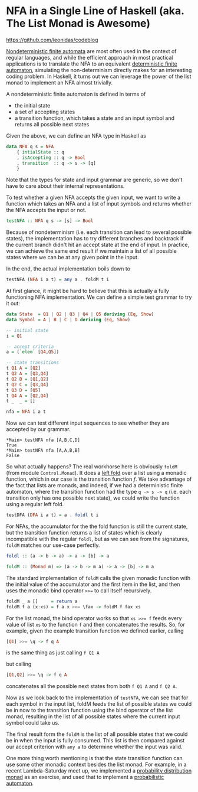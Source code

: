 # NFA in a Single Line of Haskell (aka. The List Monad is Awesome)
https://github.com/leonidas/codeblog

[Nondeterministic finite automata][1] are most often used in the context of regular languages, and while the efficient approach in most practical applications is to translate the NFA to an equivalent [deterministic finite automaton][3], simulating the non-determinism directly makes for an interesting coding problem. In Haskell, it turns out we can leverage the power of the list monad to implement an NFA almost trivially.

A nondeterministic finite automaton is defined in terms of

 * the initial state
 * a set of accepting states
 * a transition function, which takes a state and an input symbol and returns all possible next states

Given the above, we can define an NFA type in Haskell as

```haskell
data NFA q s = NFA
    { intialState :: q
    , isAccepting :: q -> Bool
    , transition  :: q -> s -> [q]
    }
```

Note that the types for state and input grammar are generic, so we don't have to care about their internal representations.

To test whether a given NFA accepts the given input, we want to write a function which takes an NFA and a list of input symbols and returns whether the NFA accepts the input or not.

```haskell
testNFA :: NFA q s -> [s] -> Bool
```

Because of nondeterminism (i.e. each transition can lead to several possible states), the implementation has to try different branches and backtrack if the current branch didn't hit an accept state at the end of input. In practice, we can achieve the same end result if we maintain a list of all possible states where we can be at any given point in the input.

In the end, the actual implementation boils down to

```haskell
testNFA (NFA i a t) = any a . foldM t i
```

At first glance, it might be hard to believe that this is actually a fully functioning NFA implementation. We can define a simple test grammar to try it out:

```haskell
data State  = Q1 | Q2 | Q3 | Q4 | Q5 deriving (Eq, Show)
data Symbol = A | B | C | D deriving (Eq, Show)

-- initial state
i = Q1

-- accept criteria
a = (`elem` [Q4,Q5])

-- state transitions
t Q1 A = [Q2]
t Q2 A = [Q3,Q4]
t Q2 B = [Q1,Q2]
t Q2 C = [Q3,Q4]
t Q3 D = [Q5]
t Q4 A = [Q2,Q4]
t _  _ = []

nfa = NFA i a t
```

Now we can test different input sequences to see whether they are accepted by our grammar.

```
*Main> testNFA nfa [A,B,C,D]
True
*Main> testNFA nfa [A,A,B,B]
False
```

So what actually happens? The real workhorse here is obviously `foldM` (from module `Control.Monad`). It does a [left fold][2] over a list using a monadic function, which in our case is the transition function *f*. We take advantage of the fact that lists are monads, and indeed, if we had a deterministic finite automaton, where the transition function had the type `q -> s -> q` (i.e. each transition only has one possible next state), we could write the function using a regular left fold.

```haskell
testDFA (DFA i a t) = a . foldl t i
```

For NFAs, the accumulator for the the fold function is still the current state, but the transition function returns a list of states which is clearly incompatible with the regular `foldl`, but as we can see from the signatures, `foldM` matches our use-case perfectly.

```haskell
foldl :: (a -> b -> a) -> a -> [b] -> a

foldM :: (Monad m) => (a -> b -> m a) -> a -> [b] -> m a
```

The standard implementation of `foldM` calls the given monadic function with the initial value of the accumulator and the first item in the list, and then uses the monadic bind operator `>>=` to call itself recursively.

```haskell
foldM _ a []     = return a
foldM f a (x:xs) = f a x >>= \fax -> foldM f fax xs
```

For the list monad, the bind operator works so that `xs >>= f` feeds every value of list `xs` to the function `f` and then concatenates the results. So, for example, given the example transition function we defined earlier, calling

```haskell
[Q1] >>= \q -> f q A
```

is the same thing as just calling `f Q1 A`

but calling

```haskell
[Q1,Q2] >>= \q -> f q A
```

concatenates all the possible next states from both `f Q1 A` and `f Q2 A`.

Now as we look back to the implementation of `testNFA`, we can see that for each symbol in the input list, foldM feeds the list of possible states we could be in now to the transition function using the bind operator of the list monad, resulting in the list of all possible states where the current input symbol could take us.

The final result form the `foldM` is the list of all possible states that we could be in when the input is fully consumed. This list is then compared against our accept criterion with `any a` to determine whether the input was valid.

One more thing worth mentioning is that the state transition function can use some other monadic context besides the list monad. For example, in a recent Lambda-Saturday meet up, we implemented a [probability distribution monad][4] as an exercise, and used that to implement a [probabilistic automaton][5].

[1]: http://en.wikipedia.org/wiki/Nondeterministic_finite-state_machine
[2]: http://en.wikipedia.org/wiki/Fold_(higher-order_function)#Folds_on_lists
[3]: http://en.wikipedia.org/wiki/Deterministic_finite_automaton
[4]: https://github.com/leonidas/lambda-5/blob/master/Data/Prob.hs
[5]: https://github.com/leonidas/lambda-5/blob/master/pa.hs
